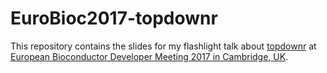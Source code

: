 # EuroBioc2017-topdownr

This repository contains the slides for my flashlight talk about
[topdownr](https://doi.org/doi:10.18129/B9.bioc.topdownr) at
[European Bioconductor Developer Meeting 2017 in Cambridge, UK](https://github.com/Bioconductor/EuroBioc2017).
